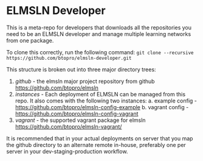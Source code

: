 ELMSLN Developer
================

This is a meta-repo for developers that downloads all the repositories you
need to be an ELMSLN developer and manage multiple learning networks from
one package.

To clone this correctly, run the following command:
`git clone --recursive https://github.com/btopro/elmsln-developer.git`

This structure is broken out into three major directory trees:
1. *github* - the elmsln major project repository from github
    https://github.com/btopro/elmsln
2. *instances* - Each deployment of ELMSLN can be managed from this repo.
    It also comes with the following two instances:
    a. example config - https://github.com/btopro/elmsln-config-example
    b. vagrant config - https://github.com/btopro/elmsln-config-vagrant
3. *vagrant* - the supported vagrant package for elmsln
    https://github.com/btopro/elmsln-vagrant/

It is recommended that in your actual deployments on server that you map
the github directory to an alternate remote in-house, preferably one per
server in your dev-staging-production workflow.
